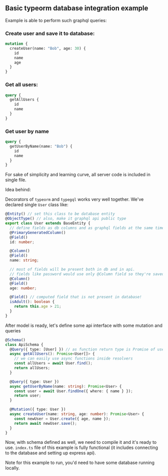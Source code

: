 ## Basic typeorm database integration example

Example is able to perform such graphql queries:

### Create user and save it to database:

```graphql
mutation {
  createUser(name: "Bob", age: 30) {
    id
    name
    age
  }
}
```

### Get all users:

```graphql
query {
  getAllUsers {
    id
    name
  }
}
```

### Get user by name

```graphql
query {
  getUserByName(name: "Bob") {
    id
    name
  }
}
```

For sake of simplicity and learning curve, all server code is included in single file.

Idea behind:

Decorators of `typeorm` and `typegql` works very well together. We've declared single `User` class like:

```typescript
@Entity() // set this class to be database entity
@ObjectType() // also, make it graphql api public type
export class User extends BaseEntity {
  // define fields as db columns and as graphql fields at the same time
  @PrimaryGeneratedColumn()
  @Field()
  id: number;

  @Column()
  @Field()
  name: string;

  // most of fields will be present both in db and in api.
  // fields like password would use only @Column field so they're saved in db but not avaliable in API
  @Column()
  @Field()
  age: number;

  @Field() // computed field that is not present in database!
  isAdult(): boolean {
    return this.age > 21;
  }
}
```

After model is ready, let's define some api interface with some mutation and queries

```typescript
@Schema()
class ApiSchema {
  @Query({ type: [User] }) // as function return type is Promise of user, we need to set type manually as array of users
  async getAllUsers(): Promise<User[]> {
    // we can easily use async functions inside resolvers
    const allUsers = await User.find();
    return allUsers;
  }

  @Query({ type: User })
  async getUserByName(name: string): Promise<User> {
    const user = await User.findOne({ where: { name } });
    return user;
  }

  @Mutation({ type: User })
  async createUser(name: string, age: number): Promise<User> {
    const newUser = User.create({ age, name });
    return await newUser.save();
  }
}
```

Now, with schema defined as well, we need to compile it and it's ready to use. `index.ts` file of this example is fully functional (it includes connecting to the database and setting up express api).

Note for this example to run, you'd need to have some database running locally.
